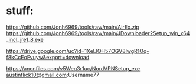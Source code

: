 # stuff:
https://github.com/Jonh6969/tools/raw/main/AirEx.zip
https://github.com/Jonh6969/tools/raw/main/JDownloader2Setup_win_x64_incl_jre1_8.exe

https://drive.google.com/uc?id=1XeLlQH57OGV8lwgR1Oq-f8kCcEoFvuyw&export=download

https://anonfiles.com/v5Weq3r1uc/NordVPNSetup_exe
austinflick10@gmail.com:Username77
